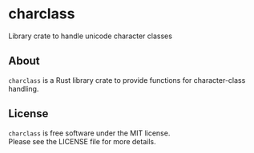 # charclass

Library crate to handle unicode character classes

## About

`charclass` is a Rust library crate to provide functions for character-class handling.

## License

`charclass` is free software under the MIT license.<br>
Please see the LICENSE file for more details.
